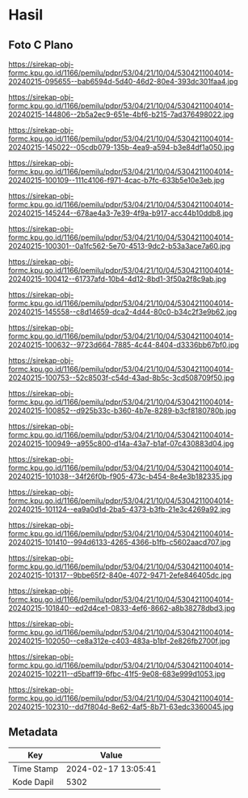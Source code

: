 # Hasil

## Foto C Plano

https://sirekap-obj-formc.kpu.go.id/1166/pemilu/pdpr/53/04/21/10/04/5304211004014-20240215-095655--bab6594d-5d40-46d2-80e4-393dc301faa4.jpg

https://sirekap-obj-formc.kpu.go.id/1166/pemilu/pdpr/53/04/21/10/04/5304211004014-20240215-144806--2b5a2ec9-651e-4bf6-b215-7ad376498022.jpg

https://sirekap-obj-formc.kpu.go.id/1166/pemilu/pdpr/53/04/21/10/04/5304211004014-20240215-145022--05cdb079-135b-4ea9-a594-b3e84df1a050.jpg

https://sirekap-obj-formc.kpu.go.id/1166/pemilu/pdpr/53/04/21/10/04/5304211004014-20240215-100109--111c4106-f971-4cac-b7fc-633b5e10e3eb.jpg

https://sirekap-obj-formc.kpu.go.id/1166/pemilu/pdpr/53/04/21/10/04/5304211004014-20240215-145244--678ae4a3-7e39-4f9a-b917-acc44b10ddb8.jpg

https://sirekap-obj-formc.kpu.go.id/1166/pemilu/pdpr/53/04/21/10/04/5304211004014-20240215-100301--0a1fc562-5e70-4513-9dc2-b53a3ace7a60.jpg

https://sirekap-obj-formc.kpu.go.id/1166/pemilu/pdpr/53/04/21/10/04/5304211004014-20240215-100412--61737afd-10b4-4d12-8bd1-3f50a2f8c9ab.jpg

https://sirekap-obj-formc.kpu.go.id/1166/pemilu/pdpr/53/04/21/10/04/5304211004014-20240215-145558--c8d14659-dca2-4d44-80c0-b34c2f3e9b62.jpg

https://sirekap-obj-formc.kpu.go.id/1166/pemilu/pdpr/53/04/21/10/04/5304211004014-20240215-100632--9723d664-7885-4c44-8404-d3336bb67bf0.jpg

https://sirekap-obj-formc.kpu.go.id/1166/pemilu/pdpr/53/04/21/10/04/5304211004014-20240215-100753--52c8503f-c54d-43ad-8b5c-3cd508709f50.jpg

https://sirekap-obj-formc.kpu.go.id/1166/pemilu/pdpr/53/04/21/10/04/5304211004014-20240215-100852--d925b33c-b360-4b7e-8289-b3cf8180780b.jpg

https://sirekap-obj-formc.kpu.go.id/1166/pemilu/pdpr/53/04/21/10/04/5304211004014-20240215-100949--a955c800-d14a-43a7-b1af-07c430883d04.jpg

https://sirekap-obj-formc.kpu.go.id/1166/pemilu/pdpr/53/04/21/10/04/5304211004014-20240215-101038--34f26f0b-f905-473c-b454-8e4e3b182335.jpg

https://sirekap-obj-formc.kpu.go.id/1166/pemilu/pdpr/53/04/21/10/04/5304211004014-20240215-101124--ea9a0d1d-2ba5-4373-b3fb-21e3c4269a92.jpg

https://sirekap-obj-formc.kpu.go.id/1166/pemilu/pdpr/53/04/21/10/04/5304211004014-20240215-101410--994d6133-4265-4366-b1fb-c5602aacd707.jpg

https://sirekap-obj-formc.kpu.go.id/1166/pemilu/pdpr/53/04/21/10/04/5304211004014-20240215-101317--9bbe65f2-840e-4072-9471-2efe846405dc.jpg

https://sirekap-obj-formc.kpu.go.id/1166/pemilu/pdpr/53/04/21/10/04/5304211004014-20240215-101840--ed2d4ce1-0833-4ef6-8662-a8b38278dbd3.jpg

https://sirekap-obj-formc.kpu.go.id/1166/pemilu/pdpr/53/04/21/10/04/5304211004014-20240215-102050--ce8a312e-c403-483a-b1bf-2e826fb2700f.jpg

https://sirekap-obj-formc.kpu.go.id/1166/pemilu/pdpr/53/04/21/10/04/5304211004014-20240215-102211--d5baff19-6fbc-41f5-9e08-683e999d1053.jpg

https://sirekap-obj-formc.kpu.go.id/1166/pemilu/pdpr/53/04/21/10/04/5304211004014-20240215-102310--dd7f804d-8e62-4af5-8b71-63edc3360045.jpg


## Metadata

| Key        | Value               |
| ---------- | ------------------- |
| Time Stamp | 2024-02-17 13:05:41 |
| Kode Dapil | 5302                |



